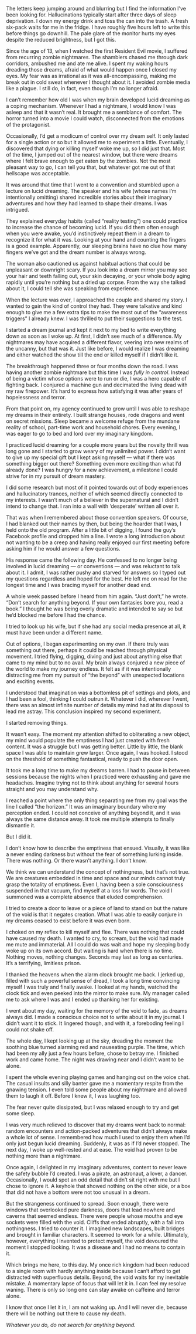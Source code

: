 The letters keep jumping around and blurring but I find the information I’ve been looking for. Hallucinations typically start after three days of sleep deprivation. I down my energy drink and toss the can into the trash. A fresh six-pack waits for me in the fridge. I have roughly five hours left to write this before things go downhill. The pale glare of the monitor hurts my eyes despite the reduced brightness, but I got this.

Since the age of 13, when I watched the first Resident Evil movie, I suffered from recurring zombie nightmares. The shamblers chased me through dark corridors, ambushed me and ate me alive. I spent my waking hours dreading those dreams, afraid of what would happen once I closed my eyes. My fear was as irrational as it was all-encompassing, making me break out in cold sweat whenever I thought about it. I avoided zombie media like a plague. I still do, in fact, even though I’m no longer afraid.

I can’t remember how old I was when my brain developed lucid dreaming as a coping mechanism. Whenever I had a nightmare, I would know I was asleep and that it wasn’t real. It brought me a semblance of comfort. The horror turned into a movie I could watch, disconnected from the emotions of the protagonist.

Occasionally, I’d get a modicum of control over my dream self. It only lasted for a single action or so but it allowed me to experiment a little. Eventually, I discovered that dying or killing myself woke me up, so I did just that. Most of the time, I jumped out of the nearest window, but there were dreams where I felt brave enough to get eaten by the zombies. Not the most pleasant way to go, I can tell you that, but whatever got me out of that hellscape was acceptable. 

It was around that time that I went to a convention and stumbled upon a lecture on lucid dreaming. The speaker and his wife (whose names I’m intentionally omitting) shared incredible stories about their imaginary adventures and how they had learned to shape their dreams. I was intrigued.

They explained everyday habits (called “reality testing”) one could practice to increase the chance of becoming lucid. If you did them often enough when you were awake, you’d instinctively repeat them in a dream to recognize it for what it was. Looking at your hand and counting the fingers is a good example. Apparently, our sleeping brains have no clue how many fingers we’ve got and the dream number is always wrong.

The woman also cautioned us against habitual actions that could be unpleasant or downright scary. If you look into a dream mirror you may see your hair and teeth falling out, your skin decaying, or your whole body aging rapidly until you’re nothing but a dried up corpse. From the way she talked about it, I could tell she was speaking from experience.

When the lecture was over, I approached the couple and shared my story. I wanted to gain the kind of control they had. They were talkative and kind enough to give me a few extra tips to make the most out of the “awareness triggers” I already knew. I was thrilled to put their suggestions to the test.

I started a dream journal and kept it next to my bed to write everything down as soon as I woke up. At first, I didn’t see much of a difference. My nightmares may have acquired a different flavor, veering into new realms of the uncanny, but that was it. Just like before, I would realize I was dreaming and either watched the show till the end or killed myself if I didn’t like it.

The breakthrough happened three or four months down the road. I was having another zombie nightmare but this time I was *fully in control*. Instead of being a victim whose options were to run or die, I was a hero capable of fighting back. I conjured a machine gun and decimated the living dead with my raw firepower. It’s hard to express how satisfying it was after years of hopelessness and terror.

From that point on, my agency continued to grow until I was able to reshape my dreams in their entirety. I built strange houses, rode dragons and went on secret missions. Sleep became a welcome refuge from the mundane reality of school, part-time work and household chores. Every evening, I was eager to go to bed and lord over my imaginary kingdom.

I practiced lucid dreaming for a couple more years but the novelty thrill was long gone and I started to grow weary of my unlimited power. I didn’t want to give up my special gift but I kept asking myself — what if there was something bigger out there? Something even more exciting than what I’d already done? I was hungry for a new achievement, a milestone I could strive for in my pursuit of dream mastery.

I did some research but most of it pointed towards out of body experiences and hallucinatory trances, neither of which seemed directly connected to my interests. I wasn’t much of a believer in the supernatural and I didn’t intend to change that. I ran into a wall with ‘desperate’ written all over it.

That was when I remembered about those convention speakers. Of course, I had blanked out their names by then, but being the hoarder that I was, I held onto the old program. After a little bit of digging, I found the guy’s Facebook profile and dropped him a line. I wrote a long introduction about not wanting to be a creep and having really enjoyed our first meeting before asking him if he would answer a few questions.

His response came the following day. He confessed to no longer being involved in lucid dreaming — or conventions — and was reluctant to talk about it. I admit, I was rather pushy and starved for answers so I typed out my questions regardless and hoped for the best. He left me on read for the longest time and I was bracing myself for another dead end.

A whole week passed before I heard from him again. “Just don’t,” he wrote. “Don’t search for anything beyond. If your own fantasies bore you, read a book.” I thought he was being overly dramatic and intended to say so but he’d blocked me before I had the chance.

I tried to look up his wife, but if she had any social media presence at all, it must have been under a different name.

Out of options, I began experimenting on my own. If there truly was something out there, perhaps it could be reached through physical movement. I tried flying, digging, diving and just about anything else that came to my mind but to no avail. My brain always conjured a new piece of the world to make my journey endless. It felt as if it was intentionally distracting me from my pursuit of “the beyond” with unexpected locations and exciting events.

I understood that imagination was a bottomless pit of settings and plots, and I had been a fool, thinking I could outrun it. Whatever I did, wherever I went, there was an almost infinite number of details my mind had at its disposal to lead me astray. This conclusion inspired my second experiment.

I started removing things.

It wasn’t easy. The moment my attention shifted to obliterating a new object, my mind would populate the emptiness I had just created with fresh content. It was a struggle but I was getting better. Little by little, the blank space I was able to maintain grew larger. Once again, I was hooked. I stood on the threshold of something fantastical, ready to push the door open.

It took me a long time to make my dreams barren. I had to pause in between sessions because the nights when I practiced were exhausting and gave me headaches. Imagine trying not to think about anything for several hours straight and you may understand why. 

I reached a point where the only thing separating me from my goal was the line I called “the horizon.” It was an imaginary boundary where my perception ended. I could not conceive of anything beyond it, and it was always the same distance away. It took me multiple attempts to finally dismantle it.

But I did it.

I don’t know how to describe the emptiness that ensued. Visually, it was like a never ending darkness but without the fear of something lurking inside. There was nothing. Or there wasn’t anything. I don’t know.

We think we can understand the concept of nothingness, but that’s not true. We are creatures embedded in time and space and our minds cannot truly grasp the totality of emptiness. Even I, having been a sole consciousness suspended in that vacuum, find myself at a loss for words. The void I summoned was a complete absence that eluded comprehension.

I tried to create a door to leave or a piece of land to stand on but the nature of the void is that it negates creation. What I was able to easily conjure in my dreams ceased to exist before it was even born.

I choked on my reflex to kill myself and flee. There was nothing that could have caused my death. I wanted to cry, to scream, but the void had made me mute and immaterial. All I could do was wait and hope my sleeping body woke up on its own accord. But waiting is hard when there is no time. Nothing moves, nothing changes. Seconds may last as long as centuries. It’s a terrifying, limitless prison.

I thanked the heavens when the alarm clock brought me back. I jerked up, filled with such a powerful sense of dread, I took a long time convincing myself I was truly and finally awake. I looked at my hands, watched the clock tick and even peeked into the mirror to make sure. My manager called me to ask where I was and I ended up thanking her for existing.

I went about my day, waiting for the memory of the void to fade, as dreams always did. I made a conscious choice not to write about it in my journal. I didn’t want it to stick. It lingered though, and with it, a foreboding feeling I could not shake off.

The whole day, I kept looking up at the sky, dreading the moment the soothing blue turned alarming red and nauseating purple. The time, which had been my ally just a few hours before, chose to betray me. I finished work and came home. The night was drawing near and I didn’t want to be alone.

I spent the whole evening playing games and hanging out on the voice chat. The casual insults and silly banter gave me a momentary respite from the gnawing tension. I even told some people about my nightmare and allowed them to laugh it off. Before I knew it, I was laughing too.

The fear never quite dissipated, but I was relaxed enough to try and get some sleep.

I was very much relieved to discover that my dreams went back to normal: random encounters and action-packed adventures that didn’t always make a whole lot of sense. I remembered how much I used to enjoy them when I’d only just begun lucid dreaming. Suddenly, it was as if I’d never stopped. The next day, I woke up well-rested and at ease. The void had proven to be nothing more than a nightmare.

Once again, I delighted in my imaginary adventures, content to never leave the safety bubble I’d created. I was a pirate, an astronaut, a lover, a dancer. Occasionally, I would spot an odd detail that didn’t sit right with me but I chose to ignore it. A keyhole that showed nothing on the other side, or a box that did not have a bottom were not too unusual in a dream.

But the strangeness continued to spread. Soon enough, there were windows that overlooked pure darkness, doors that lead nowhere and caverns that seemed endless. There were people whose mouths and eye sockets were filled with the void. Cliffs that ended abruptly, with a fall into nothingness. I tried to counter it. I imagined new landscapes, built bridges and brought in familiar characters. It seemed to work for a while. Ultimately, however, everything I invented to protect myself, the void devoured the moment I stopped looking. It was a disease and I had no means to contain it.

Which brings me here, to this day. My once rich kingdom had been reduced to a single room with hardly anything inside because I can’t afford to get distracted with superfluous details. Beyond, the void waits for my inevitable mistake. A momentary lapse of focus that will let it in. I can feel my resolve waning. There is only so long one can stay awake on caffeine and terror alone.

I know that once I let it in, I am not waking up. And I will never die, because there will be nothing out there to cause my death.

*Whatever you do, do not search for anything beyond.*